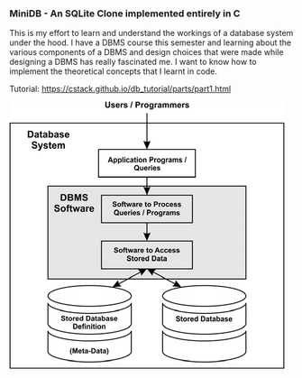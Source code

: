 ### MiniDB - An SQLite Clone implemented entirely in C ###

This is my effort to learn and understand the workings of a database system under the hood. I have a DBMS course this semester and learning about the various components of a DBMS and design choices that were made while designing a DBMS has really fascinated me. I want to know how to implement the theoretical concepts that I learnt in code.

Tutorial: https://cstack.github.io/db_tutorial/parts/part1.html

![DBMS Picture](./public/db.png)